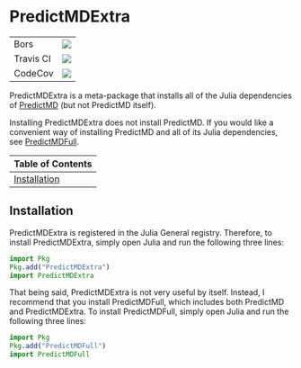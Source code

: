 # PredictMDExtra

<table>
    <tbody>
        <tr>
            <td>Bors</td>
            <td>
            <a href="https://bors.tech">
            <img
            src="https://bors.tech/images/badge_small.svg"/>
            </a></td>
        </tr>
        <tr>
            <td>Travis CI</td>
            <td>
            <a href="https://travis-ci.org/bcbi/PredictMDExtra.jl/branches">
            <img
            src=
            "https://travis-ci.org/bcbi/PredictMDExtra.jl.svg?branch=master"
            /></a></td>
        </tr>
        <tr>
            <td>CodeCov</td>
            <td>
            <a
        href="https://codecov.io/gh/bcbi/PredictMDExtra.jl/branch/master">
            <img
            src=
"https://codecov.io/gh/bcbi/PredictMDExtra.jl/branch/master/graph/badge.svg"
            /></a></td>
        </tr>
    </tbody>
</table>

PredictMDExtra is a meta-package that installs all of the Julia dependencies
of [PredictMD](https://predictmd.net) (but not PredictMD itself).

Installing PredictMDExtra does not install PredictMD. If you would like a
convenient way of installing PredictMD and all of its Julia dependencies,
see [PredictMDFull](https://github.com/bcbi/PredictMDFull.jl).

| Table of Contents |
| ----------------- |
| [Installation](#installation) |

## Installation

PredictMDExtra is registered in the Julia General registry. Therefore, to
install PredictMDExtra, simply open Julia and run the following three lines:
```julia
import Pkg
Pkg.add("PredictMDExtra")
import PredictMDExtra
```

That being said, PredictMDExtra is not very useful by itself. Instead, I
recommend that you install PredictMDFull, which includes both PredictMD and
PredictMDExtra. To install PredictMDFull, simply open Julia and run the
following three lines:
```julia
import Pkg
Pkg.add("PredictMDFull")
import PredictMDFull
```
